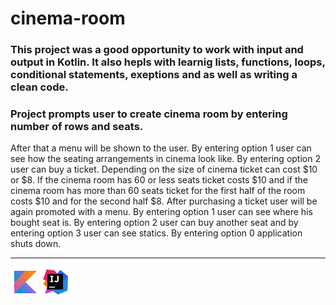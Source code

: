 # cinema-room

### This project was a good opportunity to work with input and output in Kotlin. It also hepls with learnig lists, functions, loops, conditional statements, exeptions and as well as writing a clean code.
### Project prompts user to create cinema room by entering number of rows and seats.
After that a menu will be shown to the user. 
By entering option 1 user can see how the seating arrangements in cinema look like.
By entering option 2 user can buy a ticket. Depending on the size of cinema ticket can cost $10 or $8.
If the cinema room has 60 or less seats ticket costs $10 and if the cinema room has more than 60 seats ticket for the first half of the room costs $10 and for the second half $8.
After purchasing a ticket user will be again promoted with a menu. 
By entering option 1 user can see where his bought seat is. 
By entering option 2 user can buy another seat and by entering option 3 user can see statics.
By entering option 0 application shuts down.

<hr>
<img align="left" alt="Kotlin" width="" src="https://github.com/puhacinboris/puhacinboris/blob/main/kotlin.png" />
<img align="left" alt="InteliJ" width="" src="https://github.com/puhacinboris/puhacinboris/blob/main/intellij-idea.png" />
